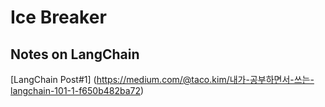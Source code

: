# Ice Breaker

Notes on LangChain
----------
[LangChain Post#1] (https://medium.com/@taco.kim/내가-공부하면서-쓰는-langchain-101-1-f650b482ba72)
